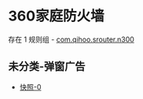 # 360家庭防火墙

存在 1 规则组 - [com.qihoo.srouter.n300](/src/apps/com.qihoo.srouter.n300.ts)

## 未分类-弹窗广告

- [快照-0](https://i.gkd.li/i/13800011)
